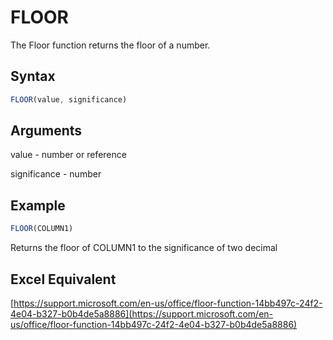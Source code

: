 # FLOOR

The Floor function returns the floor of a number.

## Syntax

```javascript
FLOOR(value, significance)
```

## Arguments

value - number or reference

significance - number

## Example

```javascript
FLOOR(COLUMN1)
```

Returns the floor of COLUMN1 to the significance of two decimal

## Excel Equivalent

[https://support.microsoft.com/en-us/office/floor-function-14bb497c-24f2-4e04-b327-b0b4de5a8886](https://support.microsoft.com/en-us/office/floor-function-14bb497c-24f2-4e04-b327-b0b4de5a8886)
